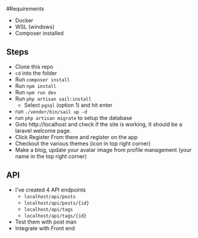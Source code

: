 #Requirements
- Docker
- WSL (windows)
- Composer installed

## Steps
- Clone this repo
- `cd` into the folder
- Run `composer install`
- Run `npm install`
- Run `npm run dev`
- Run `php artisan sail:install`
    - Select `pgsql` (option 1) and hit enter
- run `./vendor/bin/sail up -d`
- run `php artisan migrate` to setup the database
- Goto http://localhost and check if the site is working, It should be a laravel welcome page.
- Click Register From there and register on the app
- Checkout the various themes (icon in top right corner)
- Make a blog, update your avatar image from  profile management (your name in the top right corner)


## API
- I've created 4 API endpoints
    - `localhost/api/posts` 
    - `localhost/api/posts/{id}` 
    - `localhost/api/tags` 
    - `localhost/api/tags/{id}` 
- Test them with post man
- Integrate with Front end
